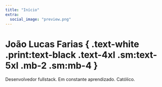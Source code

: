 ```yaml
---
title: "Início"
extra:
  social_image: "preview.png"
---
```


# João Lucas Farias { .text-white .print:text-black .text-4xl .sm:text-5xl .mb-2 .sm:mb-4 }

Desenvolvedor fullstack. Em constante aprendizado. Católico.
